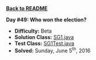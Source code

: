 <a href=https://github.com/michaelwm/KataDay><b>Back to README</b><a>

<b>Day #49: Who won the election?</b>

* <b>Difficulty:</b> Beta
* <b>Solution Class:</b> [SG1.java](SG1.java)
* <b>Test Class:</b> [SG1Test.java](SG1Test.java)
* <b>Solved:</b> Sunday, June 5<sup>th</sup>, 2016

